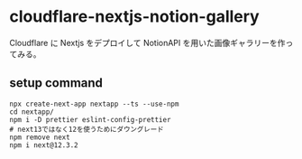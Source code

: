 # cloudflare-nextjs-notion-gallery

Cloudflare に Nextjs をデプロイして NotionAPI を用いた画像ギャラリーを作ってみる。

## setup command

```
npx create-next-app nextapp --ts --use-npm
cd nextapp/
npm i -D prettier eslint-config-prettier
# next13ではなく12を使うためにダウングレード
npm remove next
npm i next@12.3.2
```
